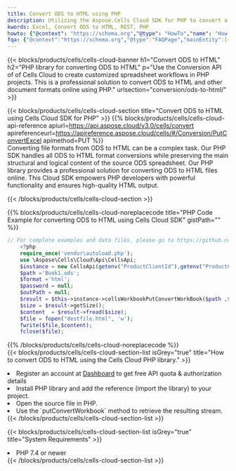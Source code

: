 ```yaml
---
title: Convert ODS to HTML using PHP 
description: Utilizing the Aspose.Cells Cloud SDK for PHP to convert a ODS format file to a HTML format file. 
kwords: Excel, Convert ODS to HTML, REST, PHP
howto: {"@context": "https://schema.org","@type": "HowTo","name": "How to convert ODS to HTML using the Cells Cloud PHP library.","description": "How to convert ODS to HTML using the Cells Cloud PHP library.","image": {"@type": "ImageObject"},"url": "/php/conversion/ods-to-html/","step": [{ "@type": "HowToStep","name": "How to convert ODS to HTML using the Cells Cloud PHP library. step 1", "image": {"@type": "ImageObject",},"url": "/php/conversion/ods-to-html/","text": "Register an account at <a href='https://dashboard.aspose.cloud/'>Dashboard</a> to get free API quota & authorization details",},{ "@type": "HowToStep","name": "How to convert ODS to HTML using the Cells Cloud PHP library. step 1", "image": {"@type": "ImageObject",},"url": "/php/conversion/ods-to-html/","text": "Install PHP library and add the reference (import the library) to your project.",},{ "@type": "HowToStep","name": "How to convert ODS to HTML using the Cells Cloud PHP library. step 1", "image": {"@type": "ImageObject",},"url": "/php/conversion/ods-to-html/","text": "Open the source file in PHP.",},{ "@type": "HowToStep","name": "How to convert ODS to HTML using the Cells Cloud PHP library. step 1", "image": {"@type": "ImageObject",},"url": "/php/conversion/ods-to-html/","text": "Use the `putConvertWorkbook` method to retrieve the resulting stream.",}, ],"supply": {"@type": "HowToSupply","name": "document"},"tool": [{"@type": "HowToTool","name": "phpstorm, Visual Studio Code, Eclipse"},{"@type": "HowToTool","name": "Aspose Cells"}],"totalTime": "PT6M"}
fqa: {"@context":"https://schema.org","@type":"FAQPage","mainEntity":[{"@type":"Question","name":"Why convert file formats in C# using REST API?","acceptedAnswer":{"@type":"Answer","text":"Documents are encoded in many ways, and some files may be incompatible with the software you use. To open and read such files, just convert them to appropriate file formats.<br/><ol><li>Install .NET SDK and add the reference (import the library) to your project.</li><li>Open the source file in C# using REST API.</li><li>Call the PutConvertWorkbookRequest() method, passing an output filename with required extension.</li><li>Get the result of conversion as a separate file.</li></ol>"}},{"@type":"Question","name":"What file formats can I convert with your C# library?","acceptedAnswer":{"@type":"Answer","text":"We support a variety of file formats for conversion using .NET library, including XLSX, Excel, xls , PDF, CSV, HTML, Markdown, XML, PNG, JPG, TIFF, Json, TXT and many more."}},{"@type":"Question","name":"What is the maximum allowed file size for conversion using this .NET library?","acceptedAnswer":{"@type":"Answer","text":"There are no file size limits for format conversions using .NET library."}}]}
---
```



{{< blocks/products/cells/cells-cloud-banner h1="Convert ODS to HTML" h2="PHP library for converting ODS to HTML" p="Use the Conversion API of of Cells Cloud to create customized spreadsheet workflows in PHP projects. This is a professional solution to convert ODS to HTML and other document formats online using PHP." urlsection="conversion/ods-to-html/" >}}

{{< blocks/products/cells/cells-cloud-section  title="Convert ODS to HTML using Cells Cloud SDK for PHP" >}}
{{% blocks/products/cells/cells-cloud-api-reference  apiurl=https://api.aspose.cloud/v3.0/cells/convert  apireferenceurl=https://apireference.aspose.cloud/cells/#/Conversion/PutConvertExcel  apimethod=PUT %}}
<br/>
Converting file formats from ODS to HTML can be a complex task. Our PHP SDK handles all ODS to HTML format conversions while preserving the main structural and logical content of the source ODS spreadsheet. Our PHP library provides a professional solution for converting ODS to HTML files online. This Cloud SDK empowers PHP developers with powerful functionality and ensures high-quality HTML output.

{{< /blocks/products/cells/cells-cloud-section >}}

{{% blocks/products/cells/cells-cloud-noreplacecode title="PHP Code Example for converting ODS to HTML using Cells Cloud SDK" gistPath="" %}}
 
```php
// For complete examples and data files, please go to https://github.com/aspose-cells-cloud/aspose-cells-cloud-php/
    <?php
    require_once('vendor\autoload.php');
    use \Aspose\Cells\Cloud\Api\CellsApi;
    $instance = new CellsApi(getenv("ProductClientId"),getenv("ProductClientSecret"));
    $path ='Book1.ods';    
    $format ='html';
    $password = null;
    $outPath = null;      
    $result = $this->instance->cellsWorkbookPutConvertWorkBook($path ,$format, $password,  $outPath);
    $size = $result->getSize();
    $content  = $result->fread($size);
    $file = fopen("destfile.html", 'w');
    fwrite($file,$content);
    fclose($file);
```
 
{{% /blocks/products/cells/cells-cloud-noreplacecode  %}}
<br/>
{{< blocks/products/cells/cells-cloud-section-list isGrey="true"  title="How to convert ODS to HTML using the Cells Cloud PHP library." >}}
<li>Register an account at <a href="https://dashboard.aspose.cloud/">Dashboard</a> to get free API quota & authorization details</li>
<li>Install PHP library and add the reference (import the library) to your project.</li>
<li>Open the source file in PHP.</li>
<li>Use the `putConvertWorkbook` method to retrieve the resulting stream.</li>
{{< /blocks/products/cells/cells-cloud-section-list >}}

{{< blocks/products/cells/cells-cloud-section-list isGrey="true"  title="System Requirements" >}}
<li>PHP 7.4 or newer</li>
{{< /blocks/products/cells/cells-cloud-section-list >}}
